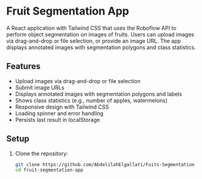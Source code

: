 # Fruit Segmentation App

A React application with Tailwind CSS that uses the Roboflow API to perform object segmentation on images of fruits. Users can upload images via drag-and-drop or file selection, or provide an image URL. The app displays annotated images with segmentation polygons and class statistics.

## Features
- Upload images via drag-and-drop or file selection
- Submit image URLs
- Displays annotated images with segmentation polygons and labels
- Shows class statistics (e.g., number of apples, watermelons)
- Responsive design with Tailwind CSS
- Loading spinner and error handling
- Persists last result in localStorage

## Setup
1. Clone the repository:
   ```bash
   git clone https://github.com/AbdelilahElgallati/Fuits-Segmentation
   cd fruit-segmentation-app